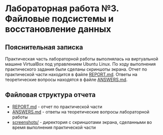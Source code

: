# Лабораторная работа №3. Файловые подсистемы и восстановление данных

## Пояснительная записка

Практическая часть лабораторной работы выполнялась на виртуальной машине VirtualBox под управлением Ubuntu Linux. По
ходу выполнения практического задания были сделаны скриншоты экрана. Отчет по практической части находится в файле
[REPORT.md](REPORT.md). Ответы на теоретические вопросы находятся в файле [ANSWERS.md](ANSWERS.md).

## Файловая структура отчета

* [REPORT.md](REPORT.md)       - отчет по практической части
* [ANSWERS.md](ANSWERS.md)     - ответы на теоретические вопросы лабораторной работы
* [screenshots/](screenshots/) - директория с скриншотами экрана, сделанными во время выполнения практической части


